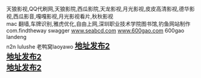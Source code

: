 天狼影视,QQ代刷网,天狼影院,西瓜影院,天龙影视,月光影视,皮皮高清影视,德华影视,西瓜影音,嘎嘎影视,月光影视看片,秋秋影视<br/>
mac 翻墙,车牌识别,雅虎优化,自由上网,深圳职业技术学院图书馆,钓鱼网站制作  
com.findtheway swagger www.seabcd.com www.600gao.com 600gao landeng  
n2n lulushe 老鸭窝laoyawo 
<a href="http://o3oz.xyz" style="font-size: 20px;font-weight: bold;" target="_blank">地址发布2</a><br/>
<a href="http://o3oz.xyz" style="font-size: 20px;font-weight: bold;" target="_blank">地址发布2</a><br/>
<a href="http://o3oz.xyz" style="font-size: 20px;font-weight: bold;" target="_blank">地址发布2</a><br/>
